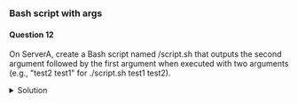 ### Bash script with args

#### Question 12

On ServerA, create a Bash script named /script.sh that outputs the second argument followed by the first argument when executed with two arguments
(e.g., "test2 test1" for ./script.sh test1 test2).


<details><summary>Solution</summary>

1. Create the following script "/script.sh":

    #!/bin/bash 
    if [ $# -eq 2 ]; 
      then  echo "$2 $1"
    else  
      echo "Usage: $0 argument1 argument2"  
      exit 1
    fi

2. Make the script executable by running:
```
$ sudo chmod +x /script.sh
```

3. Verify by running:
```
$ ./script.sh test1 test2
```

This will output "test2 test1" in the terminal.


Explanation:  

```
if [ $# -eq 2 ]  
```

This line checks if the script received exactly two arguments using the $# special variable that holds the number of arguments passed.



    ```
    echo "$2 $1"
    ```

If two arguments are provided, this line prints the second argument followed by a space and then the first argument.

    ```
    else
    ```
If not exactly two arguments are provided, the script displays a usage message and exits with an error code (1).  
$0: This refers to the script's filename itself.



   This script handles errors by informing the user about the expected number of arguments.

</details>

